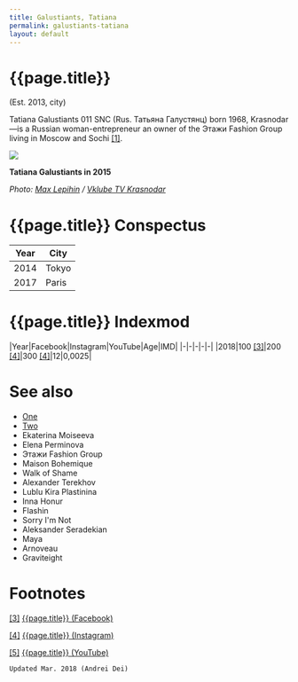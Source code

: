 ```yaml
---
title: Galustiants, Tatiana
permalink: galustiants-tatiana
layout: default
---
```


# {{page.title}}

(Est. 2013, city)

Tatiana Galustiants  011  SNC (Rus. Татьяна Галустянц) born 1968, Krasnodar—is a Russian woman-entrepreneur an owner of the Этажи Fashion Group living in Moscow and Sochi <span id="a1">[\[1\]](#f1)</span>.

![](/encyclopedia/images/galustiants.jpg)

**Tatiana Galustiants in 2015**

*Photo: [Max Lepihin](index) / [Vklube TV Krasnodar](index)*

# {{page.title}} Conspectus

|Year|City|
|-|-|
|2014|Tokyo|
|2017|Paris|

# {{page.title}} Indexmod

|Year|Facebook|Instagram|YouTube|Age|IMD|
|-|-|-|-|-|
|2018|100 <span id="a3">[\[3\]](#f3)</span>|200 <span id="a4">[\[4\]](#f4)</span>|300 <span id="a4">[\[4\]](#f4)</span>|12|0,0025|

# See also

+ [One](index)
+ [Two](index)
+ Ekaterina Moiseeva
+ Elena Perminova
+ Этажи Fashion Group
+ Maison Bohemique
+ Walk of Shame
+ Alexander Terekhov
+ Lublu Kira Plastinina
+ Inna Honur
+ Flashin
+ Sorry I'm Not
+ Aleksander Seradekian
+ Maya
+ Arnoveau
+ Graviteight

# Footnotes

[[3]](#a3) <span id="f3"></span> [{{page.title}} (Facebook)](index)

[[4]](#a4) <span id="f4"></span> [{{page.title}} (Instagram)](index)

[[5]](#a5) <span id="f5"></span> [{{page.title}} (YouTube)](index)

`Updated Mar. 2018 (Andrei Dei)`
